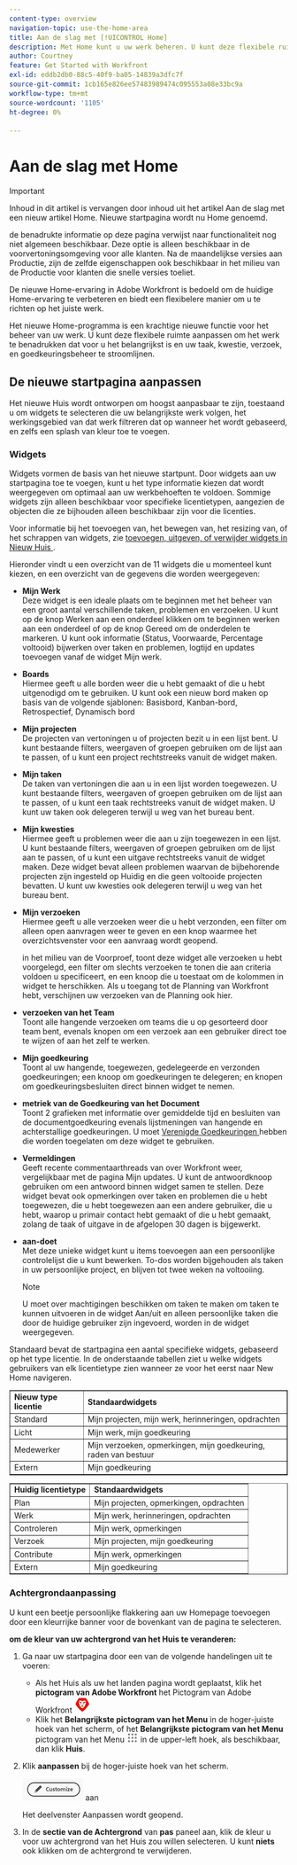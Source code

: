 ```yaml
---
content-type: overview
navigation-topic: use-the-home-area
title: Aan de slag met [!UICONTROL Home]
description: Met Home kunt u uw werk beheren. U kunt deze flexibele ruimte aanpassen om het werk te benadrukken dat voor u het belangrijkst is en uw taak, kwestie, verzoek, en goedkeuringsbeheer te stroomlijnen.
author: Courtney
feature: Get Started with Workfront
exl-id: eddb2db0-88c5-40f9-ba05-14839a3dfc7f
source-git-commit: 1cb165e826ee57483989474c095553a08e33bc9a
workflow-type: tm+mt
source-wordcount: '1105'
ht-degree: 0%

---
```


# Aan de slag met Home

<!--Audited: 12/2023-->

>[!IMPORTANT]
>
>Inhoud in dit artikel is vervangen door inhoud uit het artikel Aan de slag met een nieuw artikel Home. Nieuwe startpagina wordt nu Home genoemd.

<span class="preview"> de benadrukte informatie op deze pagina verwijst naar functionaliteit nog niet algemeen beschikbaar. Deze optie is alleen beschikbaar in de voorvertoningsomgeving voor alle klanten. Na de maandelijkse versies aan Productie, zijn de zelfde eigenschappen ook beschikbaar in het milieu van de Productie voor klanten die snelle versies toeliet. </span>

De nieuwe Home-ervaring in Adobe Workfront is bedoeld om de huidige Home-ervaring te verbeteren en biedt een flexibelere manier om u te richten op het juiste werk.

Het nieuwe Home-programma is een krachtige nieuwe functie voor het beheer van uw werk. U kunt deze flexibele ruimte aanpassen om het werk te benadrukken dat voor u het belangrijkst is en uw taak, kwestie, verzoek, en goedkeuringsbeheer te stroomlijnen.

## De nieuwe startpagina aanpassen

Het nieuwe Huis wordt ontworpen om hoogst aanpasbaar te zijn, toestaand u om widgets te selecteren die uw belangrijkste werk volgen, het werkingsgebied van dat werk filtreren dat op wanneer het wordt gebaseerd, en zelfs een splash van kleur toe te voegen.

### Widgets

Widgets vormen de basis van het nieuwe startpunt. Door widgets aan uw startpagina toe te voegen, kunt u het type informatie kiezen dat wordt weergegeven om optimaal aan uw werkbehoeften te voldoen. Sommige widgets zijn alleen beschikbaar voor specifieke licentietypen, aangezien de objecten die ze bijhouden alleen beschikbaar zijn voor die licenties.

Voor informatie bij het toevoegen van, het bewegen van, het resizing van, of het schrappen van widgets, zie [ toevoegen, uitgeven, of verwijder widgets in Nieuw Huis ](/help/quicksilver/workfront-basics/using-home/using-the-home-area/add-edit-remove-widgets-in-new-home.md).

Hieronder vindt u een overzicht van de 11 widgets die u momenteel kunt kiezen, en een overzicht van de gegevens die worden weergegeven:

* **Mijn Werk**\
    Deze widget is een ideale plaats om te beginnen met het beheer van een groot aantal verschillende taken, problemen en verzoeken. U kunt op de knop Werken aan een onderdeel klikken om te beginnen werken aan een onderdeel of op de knop Gereed om de onderdelen te markeren. U kunt ook informatie (Status, Voorwaarde, Percentage voltooid) bijwerken over taken en problemen, logtijd en updates toevoegen vanaf de widget Mijn werk.

* **Boards**\
    Hiermee geeft u alle borden weer die u hebt gemaakt of die u hebt uitgenodigd om te gebruiken. U kunt ook een nieuw bord maken op basis van de volgende sjablonen: Basisbord, Kanban-bord, Retrospectief, Dynamisch bord

* **Mijn projecten**\
    De projecten van vertoningen u of projecten bezit u in een lijst bent. U kunt bestaande filters, weergaven of groepen gebruiken om de lijst aan te passen, of u kunt een project rechtstreeks vanuit de widget maken.

* **Mijn taken**\
    De taken van vertoningen die aan u in een lijst worden toegewezen. U kunt bestaande filters, weergaven of groepen gebruiken om de lijst aan te passen, of u kunt een taak rechtstreeks vanuit de widget maken. U kunt uw taken ook delegeren terwijl u weg van het bureau bent.

* **Mijn kwesties**\
    Hiermee geeft u problemen weer die aan u zijn toegewezen in een lijst. U kunt bestaande filters, weergaven of groepen gebruiken om de lijst aan te passen, of u kunt een uitgave rechtstreeks vanuit de widget maken. Deze widget bevat alleen problemen waarvan de bijbehorende projecten zijn ingesteld op Huidig en die geen voltooide projecten bevatten. U kunt uw kwesties ook delegeren terwijl u weg van het bureau bent.

* **Mijn verzoeken**\
    Hiermee geeft u alle verzoeken weer die u hebt verzonden, een filter om alleen open aanvragen weer te geven en een knop waarmee het overzichtsvenster voor een aanvraag wordt geopend.

  <span class="preview"> in het milieu van de Voorproef, toont deze widget alle verzoeken u hebt voorgelegd, een filter om slechts verzoeken te tonen die aan criteria voldoen u specificeert, en een knoop die u toestaat om de kolommen in widget te herschikken. Als u toegang tot de Planning van Workfront hebt, verschijnen uw verzoeken van de Planning ook hier.</span>


* **verzoeken van het Team**\
    Toont alle hangende verzoeken om teams die u op gesorteerd door team bent, evenals knopen om een verzoek aan een gebruiker direct toe te wijzen of aan het zelf te werken.

* **Mijn goedkeuring**\
    Toont al uw hangende, toegewezen, gedelegeerde en verzonden goedkeuringen; een knoop om goedkeuringen te delegeren; en knopen om goedkeuringsbesluiten direct binnen widget te nemen.

* **metriek van de Goedkeuring van het Document**\
        Toont 2 grafieken met informatie over gemiddelde tijd en besluiten van de documentgoedkeuring evenals lijstmeningen van hangende en achterstallige goedkeuringen. U moet [ Verenigde Goedkeuringen ](/help/quicksilver/review-and-approve-work/document-reviews-and-approvals/document-approvals-overview.md) hebben die worden toegelaten om deze widget te gebruiken.

* **Vermeldingen**\
    Geeft recente commentaarthreads van over Workfront weer, vergelijkbaar met de pagina Mijn updates. U kunt de antwoordknoop gebruiken om een antwoord binnen widget samen te stellen. Deze widget bevat ook opmerkingen over taken en problemen die u hebt toegewezen, die u hebt toegewezen aan een andere gebruiker, die u hebt, waarop u primair contact hebt gemaakt of die u hebt gemaakt, zolang de taak of uitgave in de afgelopen 30 dagen is bijgewerkt.

* **aan-doet**\
    Met deze unieke widget kunt u items toevoegen aan een persoonlijke controlelijst die u kunt bewerken. To-dos worden bijgehouden als taken in uw persoonlijke project, en blijven tot twee weken na voltooiing.

  >[!NOTE]
  >
  >U moet over machtigingen beschikken om taken te maken om taken te kunnen uitvoeren in de widget Aan/uit en alleen persoonlijke taken die door de huidige gebruiker zijn ingevoerd, worden in de widget weergegeven.

Standaard bevat de startpagina een aantal specifieke widgets, gebaseerd op het type licentie. In de onderstaande tabellen ziet u welke widgets gebruikers van elk licentietype zien wanneer ze voor het eerst naar New Home navigeren.

<table border="1" class="inlineTable">
    <tr>
        <td><b>Nieuw type licentie</b></td>
        <td><b>Standaardwidgets</b></td>
    </tr>
    <tr>
        <td>Standard</td>
        <td>Mijn projecten, mijn werk, herinneringen, opdrachten</td>
    </tr>
    <tr>
        <td>Licht</td>
        <td>Mijn werk, mijn goedkeuring</td>
    </tr>
    <tr>
        <td>Medewerker</td>
        <td>Mijn verzoeken, opmerkingen, mijn goedkeuring, raden van bestuur</td>
    </tr>
    <tr>
        <td>Extern</td>
        <td>Mijn goedkeuring</td>
    </tr>
</table>

<table border="1" class="inlineTable">
    <tr>
        <td><b>Huidig licentietype</b></td>
        <td><b>Standaardwidgets</b></td>
    </tr>
    <tr>
        <td>Plan</td>
        <td>Mijn projecten, opmerkingen, opdrachten</td>
    </tr>
    <tr>
        <td>Werk</td>
        <td>Mijn werk, herinneringen, opdrachten</td>
    </tr>
    <tr>
        <td>Controleren</td>
        <td>Mijn werk, opmerkingen</td>
    </tr>
    <tr>
        <td>Verzoek</td>
        <td>Mijn projecten, mijn goedkeuring</td>
    </tr>
    <tr>
        <td>Contribute</td>
        <td>Mijn werk, opmerkingen</td>
    </tr>
    <tr>
        <td>Extern</td>
        <td>Mijn goedkeuring</td>
    </tr>
</table>

### Achtergrondaanpassing

U kunt een beetje persoonlijke flakkering aan uw Homepage toevoegen door een kleurrijke banner voor de bovenkant van de pagina te selecteren.

**om de kleur van uw achtergrond van het Huis te veranderen:**

1. Ga naar uw startpagina door een van de volgende handelingen uit te voeren:

   * Als het Huis als uw het landen pagina wordt geplaatst, klik het **pictogram van Adobe Workfront** het Pictogram van Adobe Workfront ![ in de upper-left hoek van uw scherm.](assets/home-icon-30x29.png)
   * Klik het **Belangrijkste pictogram van het Menu** in de hoger-juiste hoek van het scherm, of het **Belangrijkste pictogram van het Menu** pictogram van het Menu ![ Hoofd ](assets/main-menu-icon.png) in de upper-left hoek, als beschikbaar, dan klik **Huis**.

1. Klik **aanpassen** bij de hoger-juiste hoek van het scherm.

   ![ pas Knoop ](assets/customize-button.png) aan

   Het deelvenster Aanpassen wordt geopend.

1. In de **sectie van de Achtergrond** van **pas** paneel aan, klik de kleur u voor uw achtergrond van het Huis zou willen selecteren. U kunt **niets** ook klikken om de achtergrond te verwijderen.















<!--
Home helps you manage your work. You can customize this flexible space to highlight the work that is most important to you and streamline your task, issue, request, and approval management.

## Customize Home

Home is designed to be highly customizable, allowing you to select the widgets that track your most important work, filter the scope of that work based on when it's due, and even add a splash of color.

### Background customization

You can add a bit of personal flare to your Home page by selecting a colorful banner for the top of the page.

**To change the color of your Home background:**

1. Go to your Home page, by doing one of the following: 

    * If Home is set as your landing page, click the **Adobe Workfront** icon ![Adobe Workfront Icon](../new-home/assets/home-icon-30x29.png) in the upper-left corner of your screen.
    * Click the **Main Menu** icon in the upper-right corner of the screen, or the **Main Menu** icon ![Main Menu Icon](../new-home/assets/main-menu-icon-left-nav.png) in the upper-left corner, if available, then click **Home**.

1. Click **Customize** at the upper-right corner of the screen.

    ![Customize Button](../new-home/assets/customize-button.png)

    The Customize panel opens. 

1. In the **Background** section of the **Customize** panel, click the color you would like to select for your Home background. You can also click **None** to remove the background.

## Manage you work

### Add Widgets

Widgets are the foundation of the new Home. By adding widgets to your Home page, you can choose the type of information that displays to best meet your work needs. Some widgets are only available to specific license types, as the objects they track are only available to those licenses. 

For information on adding, moving, resizing, or deleting widgets, see [Add, edit, or remove widgets in Home](/help/quicksilver/workfront-basics/using-home/using-the-home-area/add-edit-remove-widgets-in-new-home.md).

-->
